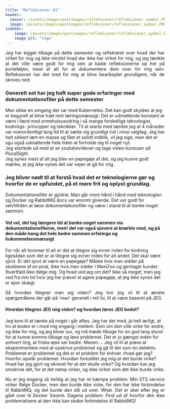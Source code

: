 ```yaml
---
title: "Refleksioner 01"
header:
  teaser: /assets/images/postimages/refleksioner/refleksioner_symbol.PNG
  image: /assets/images/postimages/refleksioner/refleksioner_symbol.PNG
sidebar:
    image: /assets/images/postimages/refleksioner/refleksioner_symbol.PNG
    image_alt: "logo"
---
```

<p style="text-align: justify; hyphens: auto;">
Jeg har kigget tilbage på dette semester og reflekteret over hvad der har virket for mig og ikke mindst hvad der ikke har virket for mig, og jeg tænkte at det ville være godt for mig selv at kaste refleksionerne op her på porteføljen, mest af alt for at dokumentere dem over for mig selv. Refleksioner har det med for mig at blive bearbejdet grundigere, når de skrives ned.
<p style="text-align: justify; hyphens: auto;">
<h3> Generelt set har jeg haft super gode erfaringer med dokumentationsfiler på dette semester </h3>
Men sikke en omgang det var med Kubernetes. Det kan godt skyldes at jeg er begyndt at blive træt rent læringsmæssigt. Det er udmattende konstant at være i færd med ormehulsvandring i så mange forskellige teknologier, kodnings- principper og teknikker. Til at starte med tænkte jeg at 4 måneder var overordentligt lang tid til at sætte sig grundigt ind i mine valgfag. Jeg har helt sikkert lært en masse og fået et solidt indblik, vil jeg sige, men det er sgu også udmattende hele tiden at forholde sig til noget nyt.
<br>
Jeg startede ud med at se youtubevideoer og tage video-kursuser på PluralSight. 
<br>
Jeg synes mest af alt jeg blev en papegøje af det, og jeg kunne godt mærke, at jeg ikke synes det var vejen at gå for mig. 
<h3> Jeg bliver nødt til at forstå hvad det er teknologierne gør og hvorfor de er opfundet, på et mere frit og oplyst grundlag. </h3>
Dokumentationsfiler er gyldne. Man går mere hånd i hånd med teknologien og Docker og RabbitMQ docs var enormt givende. Det var godt for selvtilliden at læse dokumentationsfiler og være i stand til at banke noget sammen. 
<h4> Vel vel, det tog længere tid at banke noget sammen via dokumentationsfilerne, men! det var også sjovere at knørkle med, og på den måde hang det hele bedre sammen erfarings og hukommelsesmæssigt </h4>
For når alt kommer til alt er det at tilegne sig evner inden for kodning ligesådan som det er at tilegne sig evner inden for alt andet. 
Det skal være sjovt. Er det sjovt at være en papegøje? Måske hvis man sidder på skuldrene af en pirat, ikke hvis man sidder i MaxiZoo og gentager kunder. Ihvertfald ikke ifølge mig.
Og hvad ved jeg om det? Ikke så meget, men jeg ved fra min tid hvor jeg har prøvet at agere papegøje, at jeg ikke synes det er spor skægt.

</p>

<p style="text-align: justify; hyphens: auto;">
Så hvordan tilegner man sig viden? Jeg tror jeg vil til at ændre spørgsmålene der går på 'man' generelt i mit liv, til at være baseret på JEG. 
<h4> Hvordan tilegner JEG mig viden? og hvordan lærer JEG bedst?</h4>

Jeg kom til at tænke på noget i går aftes. Jeg har det med, ja helt ærligt, at tro at koden er i mod mig engang i mellem. Som om den ville virke for andre, og ikke for mig, og jeg bliver sur, og må træde tilbage for en god lang stund for at kunne komme tilbage og løse problemet. Det er jo gængst inden for enhvert ting, at friske øjne ser bedre. Meeen....
Jeg vil til at prøve at eksperimentere med at opskrive problemet og gå til det som en detektiv. Problemet er problemet og det er et problem for enhver. Hvad gør jeg? Hvorfor opstår problemet. Hvordan forestiller jeg mig at det burde virke? Hvad har jeg gjort og skrevet for at det skulle virke? Og hvordan kan jeg omskrive det, for at det netop virker, og ikke virker som det ikke burde virke.

</p>
<p style="text-align: justify; hyphens: auto;">
Nu er jeg engang så heldig at jeg har et kæmpe problem: Min STS service virker ifølge Docker, men den burde ikke virke, for den har ikke forbindelse til RabbitMQ, og det burde den slå ud over. What. Det er sket efter jeg er gået over til Docker Swarm. Dagens problem: Find ud af hvorfor den ikke problematisere at den ikke kan skabe forbindelse til RabbitMQ!
</p>